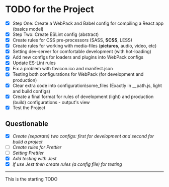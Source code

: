 # TODO for the Project

- [x] Step One: Create a WebPack and Babel config for compiling a React app (basics model)
- [x] Step Two: Create ESLint config (abstract)
- [x] Create rules for CSS pre-processors (SASS, **SCSS**, LESS)
- [x] Create rules for working with media-files (**pictures**, audio, video, etc)
- [x] Setting dev-server for comfortable development (with hot-loading)
- [x] Add new configs for loaders and plugins into WebPack configs
- [x] Update ES-Lint rules
- [x] Fix a problem with favicon.ico and manifest.json
- [x] Testing both configurations for WebPack (for development and production)
- [x] Clear extra code into configuration\some_files (Exactly in __path.js, light and build configs)
- [x] Create a final format for rules of development (light) and production (build) configurations - output's view
- [x] Test the Project

## Questionable
- [x] _Create (separate) two configs: first for development and second for build a project_
- [ ] _Create rules for Prettier_
- [ ] _Setting Prettier_
- [x] _Add testing with Jest_
- [x] _If use Jest then create rules (a config file) for testing_

---

This is the starting TODO
